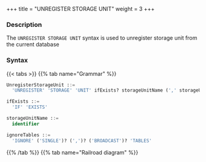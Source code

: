 +++
title = "UNREGISTER STORAGE UNIT"
weight = 3
+++

### Description

The `UNREGISTER STORAGE UNIT` syntax is used to unregister storage unit from the current database

### Syntax

{{< tabs >}}
{{% tab name="Grammar" %}}
```sql
UnregisterStorageUnit ::=
  'UNREGISTER' 'STORAGE' 'UNIT' ifExists? storageUnitName (',' storageUnitName)* ignoreTables?

ifExists ::=
  'IF' 'EXISTS'

storageUnitName ::=
  identifier

ignoreTables ::=
  'IGNORE' ('SINGLE')? (',')? ('BROADCAST')? 'TABLES'
```
{{% /tab %}}
{{% tab name="Railroad diagram" %}}
<iframe frameborder="0" name="diagram" id="diagram" width="100%" height="100%"></iframe>
{{% /tab %}}
{{< /tabs >}}

### Supplement

- `UNREGISTER STORAGE UNIT` will only unregister storage unit in Proxy, the real data source corresponding to the storage unit will not be
  unregistered;
- Unable to unregister storage unit already used by rules. `Storage unit are still in used.` will be prompted when removing
  storage units used by rules;
- The storage unit need to be removed only contains `SINGLE RULE`, `BROADCAST RULE` and when the user confirms that this restriction
  can be ignored, the `IGNORE SINGLE TABLES`, `IGNORE BROADCAST TABLES`, `IGNORE SINGLE, BROADCAST TABLES` keyword can be added to remove the storage unit;
- `ifExists` clause is used for avoid `Storage unit not exists` error.

### Example

- Unregister a storage unit

```sql
UNREGISTER STORAGE UNIT ds_0;
```

- Unregister multiple storage units

```sql
UNREGISTER STORAGE UNIT ds_0, ds_1;
```

- Unregister storage unit and ignore single tables

```sql
UNREGISTER STORAGE UNIT ds_0 IGNORE SINGLE TABLES;
```

- Unregister storage unit and ignore broadcast tables

```sql
UNREGISTER STORAGE UNIT ds_0 IGNORE BROADCAST TABLES;
```

- Unregister storage unit, ignore single and broadcast tables

```sql
UNREGISTER STORAGE UNIT ds_0 IGNORE SINGLE, BROADCAST TABLES;
```

- Unregister storage unit with `ifExists` clause

```sql
UNREGISTER STORAGE UNIT IF EXISTS ds_0;
```

### Reserved word

`UNREGISTER`, `STORAGE`, `UNIT`, `IF`, `EXISTS`, `IGNORE`, `SINGLE`, `BROADCAST`, `TABLES`

### Related links

- [Reserved word](/en/user-manual/shardingsphere-proxy/distsql/syntax/reserved-word/)
